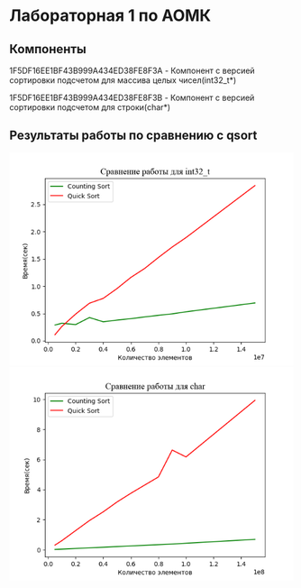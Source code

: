 #  Лабораторная 1 по АОМК
## Компоненты
1F5DF16EE1BF43B999A434ED38FE8F3A - Компонент с версией сортировки подсчетом для массива целых чисел(int32_t*)

1F5DF16EE1BF43B999A434ED38FE8F3B - Компонент с версией сортировки подсчетом для строки(char*)
## Результаты работы по сравнению с qsort
![Сравнение для Int32_T](https://github.com/marsppk/ecolab1/blob/main/ResultsINT32_T.png)
![Сравнение для Char](https://github.com/marsppk/ecolab1/blob/main/ResultsCHAR.png)
